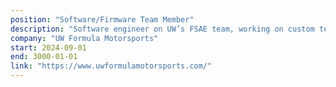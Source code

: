 ```yaml
---
position: "Software/Firmware Team Member"
description: "Software engineer on UW’s FSAE team, working on custom telemetry system that hosts a local network for live data visualization via Grafana dashboards, as well as local logging for in-depth post-drive analysis."
company: "UW Formula Motorsports"
start: 2024-09-01
end: 3000-01-01
link: "https://www.uwformulamotorsports.com/"
---
```


